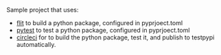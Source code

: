 Sample project that uses:
* [flit](https://github.com/pypa/flit) to build a python package, configured in pyprjoect.toml
* [pytest](https://docs.pytest.org/) to test a python package, configured in pyprjoect.toml
* [circleci](https://circleci.com/) for to build  the python package, test it, and publish to testpypi automatically. 